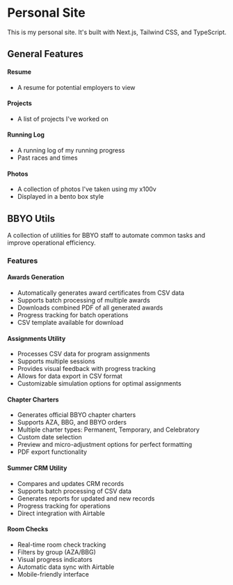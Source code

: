 # Personal Site

This is my personal site. It's built with Next.js, Tailwind CSS, and TypeScript.

## General Features

#### Resume

- A resume for potential employers to view

#### Projects

- A list of projects I've worked on

#### Running Log

- A running log of my running progress
- Past races and times

#### Photos

- A collection of photos I've taken using my x100v
- Displayed in a bento box style

## BBYO Utils

A collection of utilities for BBYO staff to automate common tasks and improve operational efficiency.

### Features

#### Awards Generation

- Automatically generates award certificates from CSV data
- Supports batch processing of multiple awards
- Downloads combined PDF of all generated awards
- Progress tracking for batch operations
- CSV template available for download

#### Assignments Utility

- Processes CSV data for program assignments
- Supports multiple sessions
- Provides visual feedback with progress tracking
- Allows for data export in CSV format
- Customizable simulation options for optimal assignments

#### Chapter Charters

- Generates official BBYO chapter charters
- Supports AZA, BBG, and BBYO orders
- Multiple charter types: Permanent, Temporary, and Celebratory
- Custom date selection
- Preview and micro-adjustment options for perfect formatting
- PDF export functionality

#### Summer CRM Utility

- Compares and updates CRM records
- Supports batch processing of CSV data
- Generates reports for updated and new records
- Progress tracking for operations
- Direct integration with Airtable

#### Room Checks

- Real-time room check tracking
- Filters by group (AZA/BBG)
- Visual progress indicators
- Automatic data sync with Airtable
- Mobile-friendly interface
